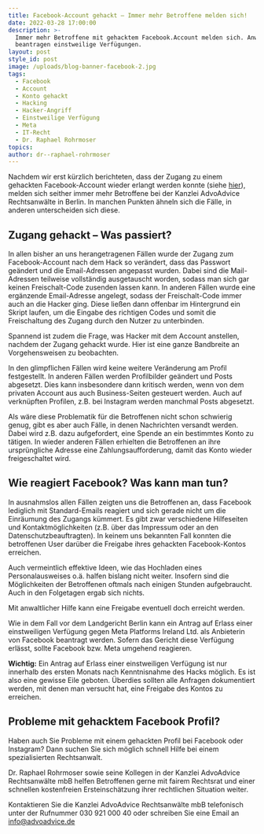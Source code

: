 ```yaml
---
title: Facebook-Account gehackt – Immer mehr Betroffene melden sich!
date: 2022-03-28 17:00:00
description: >-
  Immer mehr Betroffene mit gehacktem Facebook.Account melden sich. Anwälte
  beantragen einstweilige Verfügungen. 
layout: post
style_id: post
image: /uploads/blog-banner-facebook-2.jpg
tags:
  - Facebook
  - Account
  - Konto gehackt
  - Hacking
  - Hacker-Angriff
  - Einstweilige Verfügung
  - Meta
  - IT-Recht
  - Dr. Raphael Rohrmoser
topics:
author: dr--raphael-rohrmoser
---
```

Nachdem wir erst kürzlich berichteten, dass der Zugang zu einem gehackten Facebook-Account wieder erlangt werden konnte (siehe [hier](https://www.anwalt.de/rechtstipps/facebook-gewaehrt-zugang-zu-gehacktem-konto-nach-einstweiliger-verfuegung-vor-landgericht-berlin-198307.html)), melden sich seither immer mehr Betroffene bei der Kanzlei AdvoAdvice Rechtsanwälte in Berlin. In manchen Punkten ähneln sich die Fälle, in anderen unterscheiden sich diese.

## **Zugang gehackt – Was passiert?**

In allen bisher an uns herangetragenen Fällen wurde der Zugang zum Facebook-Account nach dem Hack so verändert, dass das Passwort geändert und die Email-Adressen angepasst wurden. Dabei sind die Mail-Adressen teilweise vollständig ausgetauscht worden, sodass man sich gar keinen Freischalt-Code zusenden lassen kann. In anderen Fällen wurde eine ergänzende Email-Adresse angelegt, sodass der Freischalt-Code immer auch an die Hacker ging. Diese lie&szlig;en dann offenbar im Hintergrund ein Skript laufen, um die Eingabe des richtigen Codes und somit die Freischaltung des Zugang durch den Nutzer zu unterbinden.&nbsp;

Spannend ist zudem die Frage, was Hacker mit dem Account anstellen, nachdem der Zugang gehackt wurde. Hier ist eine ganze Bandbreite an Vorgehensweisen zu beobachten.

In den glimpflichen Fällen wird keine weitere Veränderung am Profil festgestellt. In anderen Fällen werden Profilbilder geändert und Posts abgesetzt. Dies kann insbesondere dann kritisch werden, wenn von dem privaten Account aus auch Business-Seiten gesteuert werden. Auch auf verknüpften Profilen, z.B. bei Instagram werden manchmal Posts abgesetzt.

Als wäre diese Problematik für die Betroffenen nicht schon schwierig genug, gibt es aber auch Fälle, in denen Nachrichten versandt werden. Dabei wird z.B. dazu aufgefordert, eine Spende an ein bestimmtes Konto zu tätigen. In wieder anderen Fällen erhielten die Betroffenen an ihre ursprüngliche Adresse eine Zahlungsaufforderung, damit das Konto wieder freigeschaltet wird.

## **Wie reagiert Facebook? Was kann man tun?**

In ausnahmslos allen Fällen zeigten uns die Betroffenen an, dass Facebook lediglich mit Standard-Emails reagiert und sich gerade nicht um die Einräumung des Zugangs kümmert. Es gibt zwar verschiedene Hilfeseiten und Kontaktmöglichkeiten (z.B. über das Impressum oder an den Datenschutzbeauftragten). In keinem uns bekannten Fall konnten die betroffenen User darüber die Freigabe ihres gehackten Facebook-Kontos erreichen.

Auch vermeintlich effektive Ideen, wie das Hochladen eines Personalausweises o.ä. halfen bislang nicht weiter. Insofern sind die Möglichkeiten der Betroffenen oftmals nach einigen Stunden aufgebraucht. Auch in den Folgetagen ergab sich nichts.

Mit anwaltlicher Hilfe kann eine Freigabe eventuell doch erreicht werden.

Wie in dem Fall vor dem Landgericht Berlin kann ein Antrag auf Erlass einer einstweiligen Verfügung gegen Meta Platforms Ireland Ltd. als Anbieterin von Facebook beantragt werden. Sofern das Gericht diese Verfügung erlässt, sollte Facebook bzw. Meta umgehend reagieren.

**Wichtig:** Ein Antrag auf Erlass einer einstweiligen Verfügung ist nur innerhalb des ersten Monats nach Kenntnisnahme des Hacks möglich. Es ist also eine gewisse Eile geboten. Überdies sollten alle Anfragen dokumentiert werden, mit denen man versucht hat, eine Freigabe des Kontos zu erreichen.

## **Probleme mit gehacktem Facebook Profil?**

Haben auch Sie Probleme mit einem gehackten Profil bei Facebook oder Instagram? Dann suchen Sie sich möglich schnell Hilfe bei einem spezialisierten Rechtsanwalt.&nbsp;

Dr. Raphael Rohrmoser sowie seine Kollegen in der Kanzlei AdvoAdvice Rechtsanwälte mbB helfen Betroffenen gerne mit fairem Rechtsrat und einer schnellen kostenfreien Ersteinschätzung ihrer rechtlichen Situation weiter.&nbsp;

Kontaktieren Sie die Kanzlei AdvoAdvice Rechtsanwälte mbB telefonisch unter der Rufnummer 030 921 000 40 oder schreiben Sie eine Email an info@advoadvice.de
